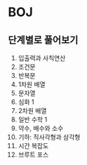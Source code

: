 # BOJ

## 단계별로 풀어보기 

1. 입출력과 사칙연산
2. 조건문
3. 반복문
4. 1차원 배열
5. 문자열
6. 심화 1
7. 2차원 배열
8. 일반 수학 1
9. 약수, 배수와 소수
10. 기하: 직사각형과 삼각형
11. 시간 복잡도
12. 브루트 포스

